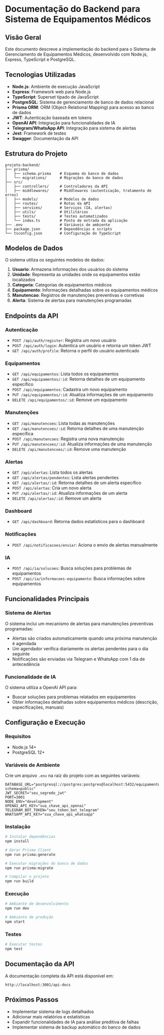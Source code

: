 # Documentação do Backend para Sistema de Equipamentos Médicos

## Visão Geral

Este documento descreve a implementação do backend para o Sistema de Gerenciamento de Equipamentos Médicos, desenvolvido com Node.js, Express, TypeScript e PostgreSQL.

## Tecnologias Utilizadas

- **Node.js**: Ambiente de execução JavaScript
- **Express**: Framework web para Node.js
- **TypeScript**: Superset tipado de JavaScript
- **PostgreSQL**: Sistema de gerenciamento de banco de dados relacional
- **Prisma ORM**: ORM (Object-Relational Mapping) para acesso ao banco de dados
- **JWT**: Autenticação baseada em tokens
- **OpenAI API**: Integração para funcionalidades de IA
- **Telegram/WhatsApp API**: Integração para sistema de alertas
- **Jest**: Framework de testes
- **Swagger**: Documentação da API

## Estrutura do Projeto

```
projeto-backend/
├── prisma/
│   ├── schema.prisma    # Esquema do banco de dados
│   └── migrations/      # Migrações do banco de dados
├── src/
│   ├── controllers/     # Controladores da API
│   ├── middlewares/     # Middlewares (autenticação, tratamento de erros)
│   ├── models/          # Modelos de dados
│   ├── routes/          # Rotas da API
│   ├── services/        # Serviços (IA, alertas)
│   ├── utils/           # Utilitários
│   ├── tests/           # Testes automatizados
│   └── index.ts         # Ponto de entrada da aplicação
├── .env                 # Variáveis de ambiente
├── package.json         # Dependências e scripts
└── tsconfig.json        # Configuração do TypeScript
```

## Modelos de Dados

O sistema utiliza os seguintes modelos de dados:

1. **Usuario**: Armazena informações dos usuários do sistema
2. **Unidade**: Representa as unidades onde os equipamentos estão localizados
3. **Categoria**: Categorias de equipamentos médicos
4. **Equipamento**: Informações detalhadas sobre os equipamentos médicos
5. **Manutencao**: Registros de manutenções preventivas e corretivas
6. **Alerta**: Sistema de alertas para manutenções programadas

## Endpoints da API

### Autenticação

- `POST /api/auth/register`: Registra um novo usuário
- `POST /api/auth/login`: Autentica um usuário e retorna um token JWT
- `GET /api/auth/profile`: Retorna o perfil do usuário autenticado

### Equipamentos

- `GET /api/equipamentos`: Lista todos os equipamentos
- `GET /api/equipamentos/:id`: Retorna detalhes de um equipamento específico
- `POST /api/equipamentos`: Cadastra um novo equipamento
- `PUT /api/equipamentos/:id`: Atualiza informações de um equipamento
- `DELETE /api/equipamentos/:id`: Remove um equipamento

### Manutenções

- `GET /api/manutencoes`: Lista todas as manutenções
- `GET /api/manutencoes/:id`: Retorna detalhes de uma manutenção específica
- `POST /api/manutencoes`: Registra uma nova manutenção
- `PUT /api/manutencoes/:id`: Atualiza informações de uma manutenção
- `DELETE /api/manutencoes/:id`: Remove uma manutenção

### Alertas

- `GET /api/alertas`: Lista todos os alertas
- `GET /api/alertas/pendentes`: Lista alertas pendentes
- `GET /api/alertas/:id`: Retorna detalhes de um alerta específico
- `POST /api/alertas`: Cria um novo alerta
- `PUT /api/alertas/:id`: Atualiza informações de um alerta
- `DELETE /api/alertas/:id`: Remove um alerta

### Dashboard

- `GET /api/dashboard`: Retorna dados estatísticos para o dashboard

### Notificações

- `POST /api/notificacoes/enviar`: Aciona o envio de alertas manualmente

### IA

- `POST /api/ia/solucoes`: Busca soluções para problemas de equipamentos
- `POST /api/ia/informacoes-equipamento`: Busca informações sobre equipamentos

## Funcionalidades Principais

### Sistema de Alertas

O sistema inclui um mecanismo de alertas para manutenções preventivas programadas:

- Alertas são criados automaticamente quando uma próxima manutenção é agendada
- Um agendador verifica diariamente os alertas pendentes para o dia seguinte
- Notificações são enviadas via Telegram e WhatsApp com 1 dia de antecedência

### Funcionalidade de IA

O sistema utiliza a OpenAI API para:

- Buscar soluções para problemas relatados em equipamentos
- Obter informações detalhadas sobre equipamentos médicos (descrição, especificações, manuais)

## Configuração e Execução

### Requisitos

- Node.js 14+
- PostgreSQL 12+

### Variáveis de Ambiente

Crie um arquivo `.env` na raiz do projeto com as seguintes variáveis:

```
DATABASE_URL="postgresql://postgres:postgres@localhost:5432/equipamentos_medicos?schema=public"
JWT_SECRET="seu_segredo_jwt"
PORT=3001
NODE_ENV="development"
OPENAI_API_KEY="sua_chave_api_openai"
TELEGRAM_BOT_TOKEN="seu_token_bot_telegram"
WHATSAPP_API_KEY="sua_chave_api_whatsapp"
```

### Instalação

```bash
# Instalar dependências
npm install

# Gerar Prisma Client
npm run prisma:generate

# Executar migrações do banco de dados
npm run prisma:migrate

# Compilar o projeto
npm run build
```

### Execução

```bash
# Ambiente de desenvolvimento
npm run dev

# Ambiente de produção
npm start
```

### Testes

```bash
# Executar testes
npm test
```

## Documentação da API

A documentação completa da API está disponível em:

```
http://localhost:3001/api-docs
```

## Próximos Passos

- Implementar sistema de logs detalhados
- Adicionar mais relatórios e estatísticas
- Expandir funcionalidades de IA para análise preditiva de falhas
- Implementar sistema de backup automático do banco de dados
